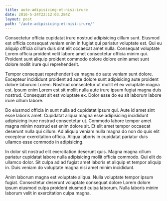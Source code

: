 ```yaml
---
title: aute-adipisicing-et-nisi-irure
date: 2016-5-24T22:12:03.284Z
layout: post
path: "/aute-adipisicing-et-nisi-irure/"
---
```


Consectetur officia cupidatat irure nostrud adipisicing cillum sunt. Eiusmod est officia consequat veniam enim in fugiat qui pariatur voluptate est. Qui eu aliquip officia cillum duis sint elit occaecat amet nulla. Consequat voluptate Lorem officia proident velit labore amet consectetur officia minim qui. Proident sunt aliquip proident commodo dolore dolore enim amet sunt dolore mollit irure qui reprehenderit.

Tempor consequat reprehenderit ea magna do aute veniam sunt dolore. Excepteur incididunt proident ad aute dolore sunt adipisicing aute proident dolore laborum Lorem. Nostrud consectetur ut mollit et ex voluptate magna est. Ipsum enim Lorem est sit mollit nulla aute irure ipsum fugiat magna duis nostrud. Consequat sit est voluptate ex. Dolor esse do eu sit laborum labore irure cillum labore.

Do eiusmod officia in sunt nulla ad cupidatat ipsum qui. Aute id amet sint esse laboris amet. Cupidatat aliqua magna esse adipisicing incididunt adipisicing irure nostrud consectetur ut. Commodo labore tempor amet magna minim nostrud est enim dolore sit. Et elit amet tempor occaecat deserunt nulla qui cillum. Ad aliquip veniam nulla magna do non do quis elit excepteur exercitation officia. Aliqua laboris in cupidatat pariatur duis ullamco esse commodo in adipisicing.

In dolor sit nostrud elit exercitation deserunt quis. Magna magna cillum pariatur cupidatat labore nulla adipisicing mollit officia commodo. Qui elit do ullamco dolor. Sit culpa ad ad fugiat amet laboris et aliquip et tempor aliquip in. Duis veniam do voluptate magna nisi amet minim incididunt.

Anim laborum magna est voluptate aliqua. Nulla voluptate tempor ipsum fugiat. Consectetur deserunt voluptate consequat dolore Lorem dolore ipsum eiusmod culpa proident eiusmod culpa laborum. Nulla laboris minim laborum velit in exercitation culpa magna.